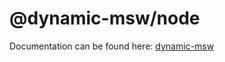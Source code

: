 # @dynamic-msw/node

Documentation can be found here: [dynamic-msw](https://github.com/dynamicmsw/dynamic-msw/tree/main?tab=readme-ov-file#dynamic-mock-service-worker)
